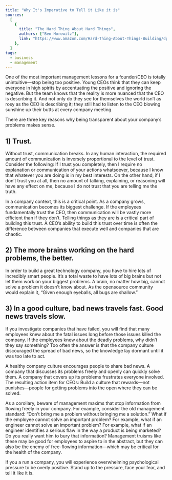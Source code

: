 ```yaml
---
title: "Why It's Imperative to Tell it Like it is"
sources:
  [
    {
      title: "The Hard Thing About Hard Things",
      authors: ["Ben Horowitz"],
      link: "https://www.amazon.com/Hard-Thing-About-Things-Building/dp/0062273205",
    },
  ]
tags:
  - business
  - management
---
```


One of the most important management lessons for a founder/CEO is totally unintuitive—stop being too positive. Young CEOs think that they can keep everyone in high spirits by accentuating the positive and ignoring the negative. But the team knows that the reality is more nuanced that the CEO is describing it. And not only do they see for themselves the world isn’t as rosy as the CEO is describing it; they still had to listen to the CEO blowing sunshine up their butts at every company meeting.

There are three key reasons why being transparent about your company’s problems makes sense.

## 1) Trust.

Without trust, communication breaks. In any human interaction, the required amount of communication is inversely proportional to the level of trust. Consider the following: If I trust you completely, then I require no explanation or communication of your actions whatsoever, because I know that whatever you are doing is in my best interests. On the other hand, if I don’t trust you at all, then no amount of talking, explaining, or reasoning will have any effect on me, because I do not trust that you are telling me the truth.

In a company context, this is a critical point. As a company grows, communication becomes its biggest challenge. If the employees fundamentally trust the CEO, then communication will be vastly more efficient than if they don’t. Telling things as they are is a critical part of building this trust. A CEO’s ability to build this trust over time is often the difference between companies that execute well and companies that are chaotic.

## 2) The more brains working on the hard problems, the better.

In order to build a great technology company, you have to hire lots of incredibly smart people. It’s a total waste to have lots of big brains but not let them work on your biggest problems. A brain, no matter how big, cannot solve a problem it doesn’t know about. As the opensource community would explain it, “Given enough eyeballs, all bugs are shallow.”

## 3) In a good culture, bad news travels fast. Good news travels slow.

If you investigate companies that have failed, you will find that many employees knew about the fatal issues long before those issues killed the company. If the employees knew about the deadly problems, why didn’t they say something? Too often the answer is that the company culture discouraged the spread of bad news, so the knowledge lay dormant until it was too late to act.

A healthy company culture encourages people to share bad news. A company that discusses its problems freely and openly can quickly solve them. A company that covers up its problems frustrates everyone involved. The resulting action item for CEOs: Build a culture that rewards—not punishes—people for getting problems into the open where they can be solved.

As a corollary, beware of management maxims that stop information from flowing freely in your company. For example, consider the old management standard: “Don’t bring me a problem without bringing me a solution.” What if the employee cannot solve an important problem? For example, what if an engineer cannot solve an important problem? For example, what if an engineer identifies a serious flaw in the way a product is being marketed? Do you really want him to bury that information? Management truisms like these may be good for employees to aspire to in the abstract, but they can also be the enemy of free-flowing information—which may be critical for the health of the company.

If you a run a company, you will experience overwhelming psychological pressure to be overly positive. Stand up to the pressure, face your fear, and tell it like it is.
